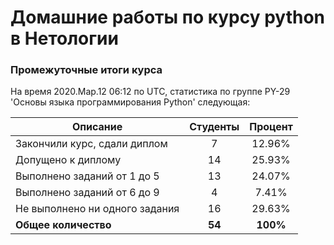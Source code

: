 # Домашние работы по курсу python в Нетологии

### Промежуточные итоги курса
На время 2020.Мар.12 06:12 по UTC, статистика по группе PY-29 'Основы языка программирования Python' следующая:

|Описание                      | Студенты | Процент|
|------------------------------|:--------:|:------:|
Закончили курс, сдали диплом  |    7     | 12.96% |
Допущено к диплому            |    14    | 25.93% |
Выполнено заданий от 1 до 5   |    13    | 24.07% |
Выполнено заданий от 6 до 9   |    4     | 7.41%  |
Не выполнено ни одного задания|    16    | 29.63% |
**Общее количество**          |  **54**  |**100%**|

